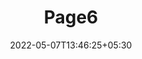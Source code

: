 ---
title: "Page6"
date: 2022-05-07T13:46:25+05:30
layout: "server-cir-no-response/page6"
pageNo: 6
---